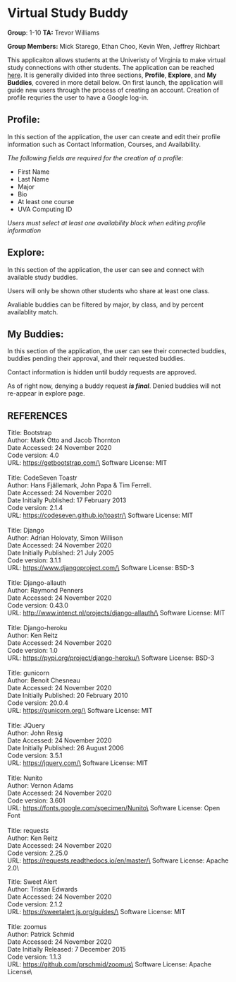 # Virtual Study Buddy
**Group**: 1-10     **TA:** Trevor Williams 

**Group Members:** Mick Starego, Ethan Choo, Kevin Wen, Jeffrey Richbart

This applicaiton allows students at the Univeristy of Virginia to make virtual study connections with other students. The application can be reached [here](https://virtual-study-buddy-finder.herokuapp.com/). It is generally divided into three sections, **Profile**, **Explore**, and **My Buddies**, covered in more detail below. On first launch, the application will guide new users through the process of creating an account. Creation of profile requries the user to have a Google log-in.

## Profile:
In this section of the application, the user can create and edit their profile information such as Contact Information, Courses, and Availability.

*The following fields are required for the creation of a profile:*
- First Name
- Last Name
- Major
- Bio
- At least one course
- UVA Computing ID

*Users must select at least one availability block when editing profile information*

## Explore:
In this section of the application, the user can see and connect with available study buddies.

Users will only be shown other students who share at least one class.

Avaliable buddies can be filtered by major, by class, and by percent availablity match. 

## My Buddies:
In this section of the application, the user can see their connected buddies, buddies pending their approval, and their requested buddies.

Contact information is hidden until buddy requests are approved. 

As of right now, denying a buddy request ***is final***. Denied buddies will not re-appear in explore page.

## REFERENCES

Title: Bootstrap\
Author: Mark Otto and Jacob Thornton\
Date Accessed: 24 November 2020\
Code version: 4.0\
URL: https://getbootstrap.com/\
Software License: MIT\
\
Title: CodeSeven Toastr\
Author: Hans Fjällemark, John Papa & Tim Ferrell.\
Date Accessed: 24 November 2020\
Date Initially Published: 17 February 2013\
Code version: 2.1.4\
URL: https://codeseven.github.io/toastr/\
Software License: MIT\
\
Title: Django\
Author: Adrian Holovaty, Simon Willison\
Date Accessed: 24 November 2020\
Date Initially Published: 21 July 2005\
Code version: 3.1.1\
URL: https://www.djangoproject.com/\
Software License: BSD-3\
\
Title: Django-allauth\
Author: Raymond Penners\
Date Accessed: 24 November 2020\
Code version: 0.43.0\
URL: http://www.intenct.nl/projects/django-allauth/\
Software License: MIT\
\
Title: Django-heroku\
Author: Ken Reitz\
Date Accessed: 24 November 2020\
Code version: 1.0\
URL: https://pypi.org/project/django-heroku/\
Software License: BSD-3\
\
Title: gunicorn\
Author: Benoit Chesneau\
Date Accessed: 24 November 2020\
Date Initially Published: 20 February 2010\
Code version: 20.0.4\
URL: https://gunicorn.org/\
Software License: MIT\
\
Title: JQuery\
Author: John Resig\
Date Accessed: 24 November 2020\
Date Initially Published: 26 August 2006\
Code version: 3.5.1\
URL: https://jquery.com/\
Software License: MIT\
\
Title: Nunito\
Author: Vernon Adams\
Date Accessed: 24 November 2020\
Code version: 3.601\
URL: https://fonts.google.com/specimen/Nunito\
Software License: Open Font\
\
Title: requests\
Author: Ken Reitz\
Date Accessed: 24 November 2020\
Code version: 2.25.0\
URL: https://requests.readthedocs.io/en/master/\
Software License: Apache 2.0\

Title: Sweet Alert\
Author: Tristan Edwards\
Date Accessed: 24 November 2020\
Code version: 2.1.2\
URL: https://sweetalert.js.org/guides/\
Software License: MIT\
\
Title: zoomus\
Author: Patrick Schmid\
Date Accessed: 24 November 2020\
Date Initially Released: 7 December 2015\
Code version: 1.1.3\
URL: https://github.com/prschmid/zoomus\
Software License: Apache License\
